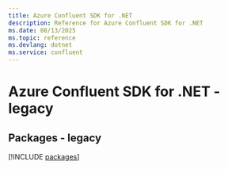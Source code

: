 ```yaml
---
title: Azure Confluent SDK for .NET
description: Reference for Azure Confluent SDK for .NET
ms.date: 08/13/2025
ms.topic: reference
ms.devlang: dotnet
ms.service: confluent
---
```

# Azure Confluent SDK for .NET - legacy
## Packages - legacy
[!INCLUDE [packages](confluent-index.md)]